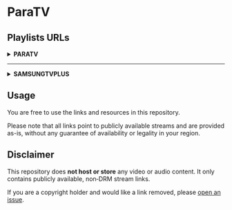 # ParaTV

## Playlists URLs

<details>
<summary><strong>PARATV</strong></summary>

<details>
<summary><strong>Main</strong></summary>

| File                                      | Short URL                                 |
| :-----------------------------------------| :-----------------------------------------|
| [paratv.m3u](https://github.com/paradise-91/paratv/blob/main/playlists/paratv/main/paratv.m3u) | [https://paratv.duckdns.org/paratv](https://paratv.duckdns.org/paratv) |
| [paratv_chno_off.m3u](https://github.com/paradise-91/paratv/blob/main/playlists/paratv/main/filter/chno_off.m3u) | [https://paratv.duckdns.org/paratv0](https://paratv.duckdns.org/paratv0) |
| [paratv_id_off.m3u](https://github.com/paradise-91/paratv/blob/main/playlists/paratv/main/filter/id_off.m3u) | [https://paratv.duckdns.org/paratv1](https://paratv.duckdns.org/paratv1) |
| [paratv_group_off.m3u](https://github.com/paradise-91/paratv/blob/main/playlists/paratv/main/filter/group_off.m3u) | [https://paratv.duckdns.org/paratv2](https://paratv.duckdns.org/paratv2) |
| [paratv_raw.m3u](https://github.com/paradise-91/paratv/blob/main/playlists/paratv/main/filter/raw.m3u) | [https://paratv.duckdns.org/paratv3](https://paratv.duckdns.org/paratv3) |
| [paratv_group_only.m3u](https://github.com/paradise-91/paratv/blob/main/playlists/paratv/main/filter/group_only.m3u) | [https://paratv.duckdns.org/paratv4](https://paratv.duckdns.org/paratv4) |
| [paratv_logo_off.m3u](https://github.com/paradise-91/paratv/blob/main/playlists/paratv/main/filter/logo_off.m3u) | [https://paratv.duckdns.org/paratv5](https://paratv.duckdns.org/paratv5) |

| Highest resolution ONLY                   |                                           |
| :-----------------------------------------| :-----------------------------------------|
| <strong>File</strong>                     | <strong>Short URL</strong>                |
| [paratv-highest.m3u](https://github.com/paradise-91/paratv/blob/main/playlists/paratv/main/paratv-highest.m3u) | [https://paratv.duckdns.org/paratv?res=highest](https://paratv.duckdns.org/paratv?res=highest) |
| [paratv_chno_off-highest.m3u](https://github.com/paradise-91/paratv/blob/main/playlists/paratv/main/filter/chno_off-highest.m3u) | [https://paratv.duckdns.org/paratv0?res=highest](https://paratv.duckdns.org/paratv0?res=highest) |
| [paratv_id_off-highest.m3u](https://github.com/paradise-91/paratv/blob/main/playlists/paratv/main/filter/id_off-highest.m3u) | [https://paratv.duckdns.org/paratv1?res=highest](https://paratv.duckdns.org/paratv1?res=highest) |
| [paratv_group_off-highest.m3u](https://github.com/paradise-91/paratv/blob/main/playlists/paratv/main/filter/group_off-highest.m3u) | [https://paratv.duckdns.org/paratv2?res=highest](https://paratv.duckdns.org/paratv2?res=highest) |
| [paratv_raw-highest.m3u](https://github.com/paradise-91/paratv/blob/main/playlists/paratv/main/filter/raw-highest.m3u) | [https://paratv.duckdns.org/paratv3?res=highest](https://paratv.duckdns.org/paratv3?res=highest) |
| [paratv_group_only-highest.m3u](https://github.com/paradise-91/paratv/blob/main/playlists/paratv/main/filter/group_only-highest.m3u) | [https://paratv.duckdns.org/paratv4?res=highest](https://paratv.duckdns.org/paratv4?res=highest) |
| [paratv_logo_off-highest.m3u](https://github.com/paradise-91/paratv/blob/main/playlists/paratv/main/filter/logo_off-highest.m3u) | [https://paratv.duckdns.org/paratv5?res=highest](https://paratv.duckdns.org/paratv5?res=highest) |

</details>

<details>
<summary><strong>Group</strong></summary>

<details>
<summary>france</summary>

| File                                      | Short URL                                 |
| :-----------------------------------------| :-----------------------------------------|
| [france.m3u](https://github.com/paradise-91/paratv/blob/main/playlists/paratv/group/france/france.m3u) | [https://paratv.duckdns.org/fr](https://paratv.duckdns.org/fr) |
| [france_chno_off.m3u](https://github.com/paradise-91/paratv/blob/main/playlists/paratv/group/france/filter/chno_off.m3u) | [https://paratv.duckdns.org/fr0](https://paratv.duckdns.org/fr0) |
| [france_id_off.m3u](https://github.com/paradise-91/paratv/blob/main/playlists/paratv/group/france/filter/id_off.m3u) | [https://paratv.duckdns.org/fr1](https://paratv.duckdns.org/fr1) |
| [france_group_off.m3u](https://github.com/paradise-91/paratv/blob/main/playlists/paratv/group/france/filter/group_off.m3u) | [https://paratv.duckdns.org/fr2](https://paratv.duckdns.org/fr2) |
| [france_raw.m3u](https://github.com/paradise-91/paratv/blob/main/playlists/paratv/group/france/filter/raw.m3u) | [https://paratv.duckdns.org/fr3](https://paratv.duckdns.org/fr3) |
| [france_group_only.m3u](https://github.com/paradise-91/paratv/blob/main/playlists/paratv/group/france/filter/group_only.m3u) | [https://paratv.duckdns.org/fr4](https://paratv.duckdns.org/fr4) |
| [france_logo_off.m3u](https://github.com/paradise-91/paratv/blob/main/playlists/paratv/group/france/filter/logo_off.m3u) | [https://paratv.duckdns.org/fr5](https://paratv.duckdns.org/fr5) |

</details>

<details>
<summary>tf1plus</summary>

| File                                      | Short URL                                 |
| :-----------------------------------------| :-----------------------------------------|
| [tf1plus.m3u](https://github.com/paradise-91/paratv/blob/main/playlists/paratv/group/tf1plus/tf1plus.m3u) | [https://paratv.duckdns.org/tf1](https://paratv.duckdns.org/tf1) |
| [tf1plus_chno_off.m3u](https://github.com/paradise-91/paratv/blob/main/playlists/paratv/group/tf1plus/filter/chno_off.m3u) | [https://paratv.duckdns.org/tf10](https://paratv.duckdns.org/tf10) |
| [tf1plus_id_off.m3u](https://github.com/paradise-91/paratv/blob/main/playlists/paratv/group/tf1plus/filter/id_off.m3u) | [https://paratv.duckdns.org/tf11](https://paratv.duckdns.org/tf11) |
| [tf1plus_group_off.m3u](https://github.com/paradise-91/paratv/blob/main/playlists/paratv/group/tf1plus/filter/group_off.m3u) | [https://paratv.duckdns.org/tf12](https://paratv.duckdns.org/tf12) |
| [tf1plus_raw.m3u](https://github.com/paradise-91/paratv/blob/main/playlists/paratv/group/tf1plus/filter/raw.m3u) | [https://paratv.duckdns.org/tf13](https://paratv.duckdns.org/tf13) |
| [tf1plus_group_only.m3u](https://github.com/paradise-91/paratv/blob/main/playlists/paratv/group/tf1plus/filter/group_only.m3u) | [https://paratv.duckdns.org/tf14](https://paratv.duckdns.org/tf14) |
| [tf1plus_logo_off.m3u](https://github.com/paradise-91/paratv/blob/main/playlists/paratv/group/tf1plus/filter/logo_off.m3u) | [https://paratv.duckdns.org/tf15](https://paratv.duckdns.org/tf15) |

</details>

<details>
<summary>canalplus</summary>

| File                                      | Short URL                                 |
| :-----------------------------------------| :-----------------------------------------|
| [canalplus.m3u](https://github.com/paradise-91/paratv/blob/main/playlists/paratv/group/canalplus/canalplus.m3u) | [https://paratv.duckdns.org/cplus](https://paratv.duckdns.org/cplus) |
| [canalplus_chno_off.m3u](https://github.com/paradise-91/paratv/blob/main/playlists/paratv/group/canalplus/filter/chno_off.m3u) | [https://paratv.duckdns.org/cplus0](https://paratv.duckdns.org/cplus0) |
| [canalplus_id_off.m3u](https://github.com/paradise-91/paratv/blob/main/playlists/paratv/group/canalplus/filter/id_off.m3u) | [https://paratv.duckdns.org/cplus1](https://paratv.duckdns.org/cplus1) |
| [canalplus_group_off.m3u](https://github.com/paradise-91/paratv/blob/main/playlists/paratv/group/canalplus/filter/group_off.m3u) | [https://paratv.duckdns.org/cplus2](https://paratv.duckdns.org/cplus2) |
| [canalplus_raw.m3u](https://github.com/paradise-91/paratv/blob/main/playlists/paratv/group/canalplus/filter/raw.m3u) | [https://paratv.duckdns.org/cplus3](https://paratv.duckdns.org/cplus3) |
| [canalplus_group_only.m3u](https://github.com/paradise-91/paratv/blob/main/playlists/paratv/group/canalplus/filter/group_only.m3u) | [https://paratv.duckdns.org/cplus4](https://paratv.duckdns.org/cplus4) |
| [canalplus_logo_off.m3u](https://github.com/paradise-91/paratv/blob/main/playlists/paratv/group/canalplus/filter/logo_off.m3u) | [https://paratv.duckdns.org/cplus5](https://paratv.duckdns.org/cplus5) |

</details>

<details>
<summary>france.tv</summary>

| File                                      | Short URL                                 |
| :-----------------------------------------| :-----------------------------------------|
| [france.tv.m3u](https://github.com/paradise-91/paratv/blob/main/playlists/paratv/group/france.tv/france.tv.m3u) | [https://paratv.duckdns.org/frtv](https://paratv.duckdns.org/frtv) |
| [france.tv_chno_off.m3u](https://github.com/paradise-91/paratv/blob/main/playlists/paratv/group/france.tv/filter/chno_off.m3u) | [https://paratv.duckdns.org/frtv0](https://paratv.duckdns.org/frtv0) |
| [france.tv_id_off.m3u](https://github.com/paradise-91/paratv/blob/main/playlists/paratv/group/france.tv/filter/id_off.m3u) | [https://paratv.duckdns.org/frtv1](https://paratv.duckdns.org/frtv1) |
| [france.tv_group_off.m3u](https://github.com/paradise-91/paratv/blob/main/playlists/paratv/group/france.tv/filter/group_off.m3u) | [https://paratv.duckdns.org/frtv2](https://paratv.duckdns.org/frtv2) |
| [france.tv_raw.m3u](https://github.com/paradise-91/paratv/blob/main/playlists/paratv/group/france.tv/filter/raw.m3u) | [https://paratv.duckdns.org/frtv3](https://paratv.duckdns.org/frtv3) |
| [france.tv_group_only.m3u](https://github.com/paradise-91/paratv/blob/main/playlists/paratv/group/france.tv/filter/group_only.m3u) | [https://paratv.duckdns.org/frtv4](https://paratv.duckdns.org/frtv4) |
| [france.tv_logo_off.m3u](https://github.com/paradise-91/paratv/blob/main/playlists/paratv/group/france.tv/filter/logo_off.m3u) | [https://paratv.duckdns.org/frtv5](https://paratv.duckdns.org/frtv5) |

</details>

<details>
<summary>lequipe.fr</summary>

| File                                      | Short URL                                 |
| :-----------------------------------------| :-----------------------------------------|
| [lequipe.fr.m3u](https://github.com/paradise-91/paratv/blob/main/playlists/paratv/group/lequipe.fr/lequipe.fr.m3u) | [https://paratv.duckdns.org/lequipe](https://paratv.duckdns.org/lequipe) |
| [lequipe.fr_chno_off.m3u](https://github.com/paradise-91/paratv/blob/main/playlists/paratv/group/lequipe.fr/filter/chno_off.m3u) | [https://paratv.duckdns.org/lequipe0](https://paratv.duckdns.org/lequipe0) |
| [lequipe.fr_id_off.m3u](https://github.com/paradise-91/paratv/blob/main/playlists/paratv/group/lequipe.fr/filter/id_off.m3u) | [https://paratv.duckdns.org/lequipe1](https://paratv.duckdns.org/lequipe1) |
| [lequipe.fr_group_off.m3u](https://github.com/paradise-91/paratv/blob/main/playlists/paratv/group/lequipe.fr/filter/group_off.m3u) | [https://paratv.duckdns.org/lequipe2](https://paratv.duckdns.org/lequipe2) |
| [lequipe.fr_raw.m3u](https://github.com/paradise-91/paratv/blob/main/playlists/paratv/group/lequipe.fr/filter/raw.m3u) | [https://paratv.duckdns.org/lequipe3](https://paratv.duckdns.org/lequipe3) |
| [lequipe.fr_group_only.m3u](https://github.com/paradise-91/paratv/blob/main/playlists/paratv/group/lequipe.fr/filter/group_only.m3u) | [https://paratv.duckdns.org/lequipe4](https://paratv.duckdns.org/lequipe4) |
| [lequipe.fr_logo_off.m3u](https://github.com/paradise-91/paratv/blob/main/playlists/paratv/group/lequipe.fr/filter/logo_off.m3u) | [https://paratv.duckdns.org/lequipe5](https://paratv.duckdns.org/lequipe5) |

</details>

<details>
<summary>equidia</summary>

| File                                      | Short URL                                 |
| :-----------------------------------------| :-----------------------------------------|
| [equidia.m3u](https://github.com/paradise-91/paratv/blob/main/playlists/paratv/group/equidia/equidia.m3u) | [https://paratv.duckdns.org/equidia](https://paratv.duckdns.org/equidia) |
| [equidia_chno_off.m3u](https://github.com/paradise-91/paratv/blob/main/playlists/paratv/group/equidia/filter/chno_off.m3u) | [https://paratv.duckdns.org/equidia0](https://paratv.duckdns.org/equidia0) |
| [equidia_id_off.m3u](https://github.com/paradise-91/paratv/blob/main/playlists/paratv/group/equidia/filter/id_off.m3u) | [https://paratv.duckdns.org/equidia1](https://paratv.duckdns.org/equidia1) |
| [equidia_group_off.m3u](https://github.com/paradise-91/paratv/blob/main/playlists/paratv/group/equidia/filter/group_off.m3u) | [https://paratv.duckdns.org/equidia2](https://paratv.duckdns.org/equidia2) |
| [equidia_raw.m3u](https://github.com/paradise-91/paratv/blob/main/playlists/paratv/group/equidia/filter/raw.m3u) | [https://paratv.duckdns.org/equidia3](https://paratv.duckdns.org/equidia3) |
| [equidia_group_only.m3u](https://github.com/paradise-91/paratv/blob/main/playlists/paratv/group/equidia/filter/group_only.m3u) | [https://paratv.duckdns.org/equidia4](https://paratv.duckdns.org/equidia4) |
| [equidia_logo_off.m3u](https://github.com/paradise-91/paratv/blob/main/playlists/paratv/group/equidia/filter/logo_off.m3u) | [https://paratv.duckdns.org/equidia5](https://paratv.duckdns.org/equidia5) |

</details>

<details>
<summary>nrj</summary>

| File                                      | Short URL                                 |
| :-----------------------------------------| :-----------------------------------------|
| [nrj.m3u](https://github.com/paradise-91/paratv/blob/main/playlists/paratv/group/nrj/nrj.m3u) | [https://paratv.duckdns.org/nrj](https://paratv.duckdns.org/nrj) |
| [nrj_chno_off.m3u](https://github.com/paradise-91/paratv/blob/main/playlists/paratv/group/nrj/filter/chno_off.m3u) | [https://paratv.duckdns.org/nrj0](https://paratv.duckdns.org/nrj0) |
| [nrj_id_off.m3u](https://github.com/paradise-91/paratv/blob/main/playlists/paratv/group/nrj/filter/id_off.m3u) | [https://paratv.duckdns.org/nrj1](https://paratv.duckdns.org/nrj1) |
| [nrj_group_off.m3u](https://github.com/paradise-91/paratv/blob/main/playlists/paratv/group/nrj/filter/group_off.m3u) | [https://paratv.duckdns.org/nrj2](https://paratv.duckdns.org/nrj2) |
| [nrj_raw.m3u](https://github.com/paradise-91/paratv/blob/main/playlists/paratv/group/nrj/filter/raw.m3u) | [https://paratv.duckdns.org/nrj3](https://paratv.duckdns.org/nrj3) |
| [nrj_group_only.m3u](https://github.com/paradise-91/paratv/blob/main/playlists/paratv/group/nrj/filter/group_only.m3u) | [https://paratv.duckdns.org/nrj4](https://paratv.duckdns.org/nrj4) |
| [nrj_logo_off.m3u](https://github.com/paradise-91/paratv/blob/main/playlists/paratv/group/nrj/filter/logo_off.m3u) | [https://paratv.duckdns.org/nrj5](https://paratv.duckdns.org/nrj5) |

</details>

<details>
<summary>rmc-bfm</summary>

| File                                      | Short URL                                 |
| :-----------------------------------------| :-----------------------------------------|
| [rmc-bfm.m3u](https://github.com/paradise-91/paratv/blob/main/playlists/paratv/group/rmc-bfm/rmc-bfm.m3u) | [https://paratv.duckdns.org/rmcbfm](https://paratv.duckdns.org/rmcbfm) |
| [rmc-bfm_chno_off.m3u](https://github.com/paradise-91/paratv/blob/main/playlists/paratv/group/rmc-bfm/filter/chno_off.m3u) | [https://paratv.duckdns.org/rmcbfm0](https://paratv.duckdns.org/rmcbfm0) |
| [rmc-bfm_id_off.m3u](https://github.com/paradise-91/paratv/blob/main/playlists/paratv/group/rmc-bfm/filter/id_off.m3u) | [https://paratv.duckdns.org/rmcbfm1](https://paratv.duckdns.org/rmcbfm1) |
| [rmc-bfm_group_off.m3u](https://github.com/paradise-91/paratv/blob/main/playlists/paratv/group/rmc-bfm/filter/group_off.m3u) | [https://paratv.duckdns.org/rmcbfm2](https://paratv.duckdns.org/rmcbfm2) |
| [rmc-bfm_raw.m3u](https://github.com/paradise-91/paratv/blob/main/playlists/paratv/group/rmc-bfm/filter/raw.m3u) | [https://paratv.duckdns.org/rmcbfm3](https://paratv.duckdns.org/rmcbfm3) |
| [rmc-bfm_group_only.m3u](https://github.com/paradise-91/paratv/blob/main/playlists/paratv/group/rmc-bfm/filter/group_only.m3u) | [https://paratv.duckdns.org/rmcbfm4](https://paratv.duckdns.org/rmcbfm4) |
| [rmc-bfm_logo_off.m3u](https://github.com/paradise-91/paratv/blob/main/playlists/paratv/group/rmc-bfm/filter/logo_off.m3u) | [https://paratv.duckdns.org/rmcbfm5](https://paratv.duckdns.org/rmcbfm5) |

</details>

<details>
<summary>samsungtvplusfr</summary>

| File                                      | Short URL                                 |
| :-----------------------------------------| :-----------------------------------------|
| [samsungtvplusfr.m3u](https://raw.githubusercontent.com/Paradise-91/ParaTV/refs/heads/main/playlists/paratv/group/samsungtvplusfr/samsungtvplusfr.m3u) | [https://paratv.duckdns.org/samfr](https://paratv.duckdns.org/samfr) |
| [samsungtvplusfr_chno_off.m3u](https://raw.githubusercontent.com/Paradise-91/ParaTV/refs/heads/main/playlists/paratv/group/samsungtvplusfr/filter/chno_off.m3u) | [https://paratv.duckdns.org/samfr0](https://paratv.duckdns.org/samfr0) |
| [samsungtvplusfr_id_off.m3u](https://raw.githubusercontent.com/Paradise-91/ParaTV/refs/heads/main/playlists/paratv/group/samsungtvplusfr/filter/id_off.m3u) | [https://paratv.duckdns.org/samfr1](https://paratv.duckdns.org/samfr1) |
| [samsungtvplusfr_group_off.m3u](https://raw.githubusercontent.com/Paradise-91/ParaTV/refs/heads/main/playlists/paratv/group/samsungtvplusfr/filter/group_off.m3u) | [https://paratv.duckdns.org/samfr2](https://paratv.duckdns.org/samfr2) |
| [samsungtvplusfr_raw.m3u](https://raw.githubusercontent.com/Paradise-91/ParaTV/refs/heads/main/playlists/paratv/group/samsungtvplusfr/filter/raw.m3u) | [https://paratv.duckdns.org/samfr3](https://paratv.duckdns.org/samfr3) |
| [samsungtvplusfr_group_only.m3u](https://raw.githubusercontent.com/Paradise-91/ParaTV/refs/heads/main/playlists/paratv/group/samsungtvplusfr/filter/group_only.m3u) | [https://paratv.duckdns.org/samfr4](https://paratv.duckdns.org/samfr4) |
| [samsungtvplusfr_logo_off.m3u](https://raw.githubusercontent.com/Paradise-91/ParaTV/refs/heads/main/playlists/paratv/group/samsungtvplusfr/filter/logo_off.m3u) | [https://paratv.duckdns.org/samfr5](https://paratv.duckdns.org/samfr5) |

</details>

<details>
<summary>belgique</summary>

| File                                      | Short URL                                 |
| :-----------------------------------------| :-----------------------------------------|
| [belgique.m3u](https://github.com/paradise-91/paratv/blob/main/playlists/paratv/group/belgique/belgique.m3u) | [https://paratv.duckdns.org/be](https://paratv.duckdns.org/be) |
| [belgique_chno_off.m3u](https://github.com/paradise-91/paratv/blob/main/playlists/paratv/group/belgique/filter/chno_off.m3u) | [https://paratv.duckdns.org/be0](https://paratv.duckdns.org/be0) |
| [belgique_id_off.m3u](https://github.com/paradise-91/paratv/blob/main/playlists/paratv/group/belgique/filter/id_off.m3u) | [https://paratv.duckdns.org/be1](https://paratv.duckdns.org/be1) |
| [belgique_group_off.m3u](https://github.com/paradise-91/paratv/blob/main/playlists/paratv/group/belgique/filter/group_off.m3u) | [https://paratv.duckdns.org/be2](https://paratv.duckdns.org/be2) |
| [belgique_raw.m3u](https://github.com/paradise-91/paratv/blob/main/playlists/paratv/group/belgique/filter/raw.m3u) | [https://paratv.duckdns.org/be3](https://paratv.duckdns.org/be3) |
| [belgique_group_only.m3u](https://github.com/paradise-91/paratv/blob/main/playlists/paratv/group/belgique/filter/group_only.m3u) | [https://paratv.duckdns.org/be4](https://paratv.duckdns.org/be4) |
| [belgique_logo_off.m3u](https://github.com/paradise-91/paratv/blob/main/playlists/paratv/group/belgique/filter/logo_off.m3u) | [https://paratv.duckdns.org/be5](https://paratv.duckdns.org/be5) |

</details>

</details>

</details>

---

<details>
<summary><strong>SAMSUNGTVPLUS</strong></summary>

<details>
<summary><strong>Main</strong></summary>

| File                                      | Short URL                                 |
| :-----------------------------------------| :-----------------------------------------|
| [samsungtvplus.m3u](https://raw.githubusercontent.com/Paradise-91/ParaTV/refs/heads/main/playlists/samsungtvplus/main/samsungtvplus.m3u) | [https://paratv.duckdns.org/samtv](https://paratv.duckdns.org/samtv) |
| [samsungtvplus_chno_off.m3u](https://raw.githubusercontent.com/Paradise-91/ParaTV/refs/heads/main/playlists/samsungtvplus/main/filter/chno_off.m3u) | [https://paratv.duckdns.org/samtv0](https://paratv.duckdns.org/samtv0) |
| [samsungtvplus_id_off.m3u](https://raw.githubusercontent.com/Paradise-91/ParaTV/refs/heads/main/playlists/samsungtvplus/main/filter/id_off.m3u) | [https://paratv.duckdns.org/samtv1](https://paratv.duckdns.org/samtv1) |
| [samsungtvplus_group_off.m3u](https://raw.githubusercontent.com/Paradise-91/ParaTV/refs/heads/main/playlists/samsungtvplus/main/filter/group_off.m3u) | [https://paratv.duckdns.org/samtv2](https://paratv.duckdns.org/samtv2) |
| [samsungtvplus_raw.m3u](https://raw.githubusercontent.com/Paradise-91/ParaTV/refs/heads/main/playlists/samsungtvplus/main/filter/raw.m3u) | [https://paratv.duckdns.org/samtv3](https://paratv.duckdns.org/samtv3) |
| [samsungtvplus_group_only.m3u](https://raw.githubusercontent.com/Paradise-91/ParaTV/refs/heads/main/playlists/samsungtvplus/main/filter/group_only.m3u) | [https://paratv.duckdns.org/samtv4](https://paratv.duckdns.org/samtv4) |
| [samsungtvplus_logo_off.m3u](https://raw.githubusercontent.com/Paradise-91/ParaTV/refs/heads/main/playlists/samsungtvplus/main/filter/logo_off.m3u) | [https://paratv.duckdns.org/samtv5](https://paratv.duckdns.org/samtv5) |

</details>

<details>
<summary><strong>Group</strong></summary>

<details>
<summary>at</summary>

| File                                      | Short URL                                 |
| :-----------------------------------------| :-----------------------------------------|
| [at.m3u](https://raw.githubusercontent.com/Paradise-91/ParaTV/refs/heads/main/playlists/samsungtvplus/group/at/at.m3u) | [https://paratv.duckdns.org/samtvat](https://paratv.duckdns.org/samtvat) |
| [at_chno_off.m3u](https://raw.githubusercontent.com/Paradise-91/ParaTV/refs/heads/main/playlists/samsungtvplus/group/at/filter/chno_off.m3u) | [https://paratv.duckdns.org/samtvat0](https://paratv.duckdns.org/samtvat0) |
| [at_id_off.m3u](https://raw.githubusercontent.com/Paradise-91/ParaTV/refs/heads/main/playlists/samsungtvplus/group/at/filter/id_off.m3u) | [https://paratv.duckdns.org/samtvat1](https://paratv.duckdns.org/samtvat1) |
| [at_group_off.m3u](https://raw.githubusercontent.com/Paradise-91/ParaTV/refs/heads/main/playlists/samsungtvplus/group/at/filter/group_off.m3u) | [https://paratv.duckdns.org/samtvat2](https://paratv.duckdns.org/samtvat2) |
| [at_raw.m3u](https://raw.githubusercontent.com/Paradise-91/ParaTV/refs/heads/main/playlists/samsungtvplus/group/at/filter/raw.m3u) | [https://paratv.duckdns.org/samtvat3](https://paratv.duckdns.org/samtvat3) |
| [at_group_only.m3u](https://raw.githubusercontent.com/Paradise-91/ParaTV/refs/heads/main/playlists/samsungtvplus/group/at/filter/group_only.m3u) | [https://paratv.duckdns.org/samtvat4](https://paratv.duckdns.org/samtvat4) |
| [at_logo_off.m3u](https://raw.githubusercontent.com/Paradise-91/ParaTV/refs/heads/main/playlists/samsungtvplus/group/at/filter/logo_off.m3u) | [https://paratv.duckdns.org/samtvat5](https://paratv.duckdns.org/samtvat5) |

</details>

<details>
<summary>ca</summary>

| File                                      | Short URL                                 |
| :-----------------------------------------| :-----------------------------------------|
| [ca.m3u](https://raw.githubusercontent.com/Paradise-91/ParaTV/refs/heads/main/playlists/samsungtvplus/group/ca/ca.m3u) | [https://paratv.duckdns.org/samtvca](https://paratv.duckdns.org/samtvca) |
| [ca_chno_off.m3u](https://raw.githubusercontent.com/Paradise-91/ParaTV/refs/heads/main/playlists/samsungtvplus/group/ca/filter/chno_off.m3u) | [https://paratv.duckdns.org/samtvca0](https://paratv.duckdns.org/samtvca0) |
| [ca_id_off.m3u](https://raw.githubusercontent.com/Paradise-91/ParaTV/refs/heads/main/playlists/samsungtvplus/group/ca/filter/id_off.m3u) | [https://paratv.duckdns.org/samtvca1](https://paratv.duckdns.org/samtvca1) |
| [ca_group_off.m3u](https://raw.githubusercontent.com/Paradise-91/ParaTV/refs/heads/main/playlists/samsungtvplus/group/ca/filter/group_off.m3u) | [https://paratv.duckdns.org/samtvca2](https://paratv.duckdns.org/samtvca2) |
| [ca_raw.m3u](https://raw.githubusercontent.com/Paradise-91/ParaTV/refs/heads/main/playlists/samsungtvplus/group/ca/filter/raw.m3u) | [https://paratv.duckdns.org/samtvca3](https://paratv.duckdns.org/samtvca3) |
| [ca_group_only.m3u](https://raw.githubusercontent.com/Paradise-91/ParaTV/refs/heads/main/playlists/samsungtvplus/group/ca/filter/group_only.m3u) | [https://paratv.duckdns.org/samtvca4](https://paratv.duckdns.org/samtvca4) |
| [ca_logo_off.m3u](https://raw.githubusercontent.com/Paradise-91/ParaTV/refs/heads/main/playlists/samsungtvplus/group/ca/filter/logo_off.m3u) | [https://paratv.duckdns.org/samtvca5](https://paratv.duckdns.org/samtvca5) |

</details>

<details>
<summary>ch</summary>

| File                                      | Short URL                                 |
| :-----------------------------------------| :-----------------------------------------|
| [ch.m3u](https://raw.githubusercontent.com/Paradise-91/ParaTV/refs/heads/main/playlists/samsungtvplus/group/ch/ch.m3u) | [https://paratv.duckdns.org/samtvch](https://paratv.duckdns.org/samtvch) |
| [ch_chno_off.m3u](https://raw.githubusercontent.com/Paradise-91/ParaTV/refs/heads/main/playlists/samsungtvplus/group/ch/filter/chno_off.m3u) | [https://paratv.duckdns.org/samtvch0](https://paratv.duckdns.org/samtvch0) |
| [ch_id_off.m3u](https://raw.githubusercontent.com/Paradise-91/ParaTV/refs/heads/main/playlists/samsungtvplus/group/ch/filter/id_off.m3u) | [https://paratv.duckdns.org/samtvch1](https://paratv.duckdns.org/samtvch1) |
| [ch_group_off.m3u](https://raw.githubusercontent.com/Paradise-91/ParaTV/refs/heads/main/playlists/samsungtvplus/group/ch/filter/group_off.m3u) | [https://paratv.duckdns.org/samtvch2](https://paratv.duckdns.org/samtvch2) |
| [ch_raw.m3u](https://raw.githubusercontent.com/Paradise-91/ParaTV/refs/heads/main/playlists/samsungtvplus/group/ch/filter/raw.m3u) | [https://paratv.duckdns.org/samtvch3](https://paratv.duckdns.org/samtvch3) |
| [ch_group_only.m3u](https://raw.githubusercontent.com/Paradise-91/ParaTV/refs/heads/main/playlists/samsungtvplus/group/ch/filter/group_only.m3u) | [https://paratv.duckdns.org/samtvch4](https://paratv.duckdns.org/samtvch4) |
| [ch_logo_off.m3u](https://raw.githubusercontent.com/Paradise-91/ParaTV/refs/heads/main/playlists/samsungtvplus/group/ch/filter/logo_off.m3u) | [https://paratv.duckdns.org/samtvch5](https://paratv.duckdns.org/samtvch5) |

</details>

<details>
<summary>de</summary>

| File                                      | Short URL                                 |
| :-----------------------------------------| :-----------------------------------------|
| [de.m3u](https://raw.githubusercontent.com/Paradise-91/ParaTV/refs/heads/main/playlists/samsungtvplus/group/de/de.m3u) | [https://paratv.duckdns.org/samtvde](https://paratv.duckdns.org/samtvde) |
| [de_chno_off.m3u](https://raw.githubusercontent.com/Paradise-91/ParaTV/refs/heads/main/playlists/samsungtvplus/group/de/filter/chno_off.m3u) | [https://paratv.duckdns.org/samtvde0](https://paratv.duckdns.org/samtvde0) |
| [de_id_off.m3u](https://raw.githubusercontent.com/Paradise-91/ParaTV/refs/heads/main/playlists/samsungtvplus/group/de/filter/id_off.m3u) | [https://paratv.duckdns.org/samtvde1](https://paratv.duckdns.org/samtvde1) |
| [de_group_off.m3u](https://raw.githubusercontent.com/Paradise-91/ParaTV/refs/heads/main/playlists/samsungtvplus/group/de/filter/group_off.m3u) | [https://paratv.duckdns.org/samtvde2](https://paratv.duckdns.org/samtvde2) |
| [de_raw.m3u](https://raw.githubusercontent.com/Paradise-91/ParaTV/refs/heads/main/playlists/samsungtvplus/group/de/filter/raw.m3u) | [https://paratv.duckdns.org/samtvde3](https://paratv.duckdns.org/samtvde3) |
| [de_group_only.m3u](https://raw.githubusercontent.com/Paradise-91/ParaTV/refs/heads/main/playlists/samsungtvplus/group/de/filter/group_only.m3u) | [https://paratv.duckdns.org/samtvde4](https://paratv.duckdns.org/samtvde4) |
| [de_logo_off.m3u](https://raw.githubusercontent.com/Paradise-91/ParaTV/refs/heads/main/playlists/samsungtvplus/group/de/filter/logo_off.m3u) | [https://paratv.duckdns.org/samtvde5](https://paratv.duckdns.org/samtvde5) |

</details>

<details>
<summary>es</summary>

| File                                      | Short URL                                 |
| :-----------------------------------------| :-----------------------------------------|
| [es.m3u](https://raw.githubusercontent.com/Paradise-91/ParaTV/refs/heads/main/playlists/samsungtvplus/group/es/es.m3u) | [https://paratv.duckdns.org/samtves](https://paratv.duckdns.org/samtves) |
| [es_chno_off.m3u](https://raw.githubusercontent.com/Paradise-91/ParaTV/refs/heads/main/playlists/samsungtvplus/group/es/filter/chno_off.m3u) | [https://paratv.duckdns.org/samtves0](https://paratv.duckdns.org/samtves0) |
| [es_id_off.m3u](https://raw.githubusercontent.com/Paradise-91/ParaTV/refs/heads/main/playlists/samsungtvplus/group/es/filter/id_off.m3u) | [https://paratv.duckdns.org/samtves1](https://paratv.duckdns.org/samtves1) |
| [es_group_off.m3u](https://raw.githubusercontent.com/Paradise-91/ParaTV/refs/heads/main/playlists/samsungtvplus/group/es/filter/group_off.m3u) | [https://paratv.duckdns.org/samtves2](https://paratv.duckdns.org/samtves2) |
| [es_raw.m3u](https://raw.githubusercontent.com/Paradise-91/ParaTV/refs/heads/main/playlists/samsungtvplus/group/es/filter/raw.m3u) | [https://paratv.duckdns.org/samtves3](https://paratv.duckdns.org/samtves3) |
| [es_group_only.m3u](https://raw.githubusercontent.com/Paradise-91/ParaTV/refs/heads/main/playlists/samsungtvplus/group/es/filter/group_only.m3u) | [https://paratv.duckdns.org/samtves4](https://paratv.duckdns.org/samtves4) |
| [es_logo_off.m3u](https://raw.githubusercontent.com/Paradise-91/ParaTV/refs/heads/main/playlists/samsungtvplus/group/es/filter/logo_off.m3u) | [https://paratv.duckdns.org/samtves5](https://paratv.duckdns.org/samtves5) |

</details>

<details>
<summary>fr</summary>

| File                                      | Short URL                                 |
| :-----------------------------------------| :-----------------------------------------|
| [fr.m3u](https://raw.githubusercontent.com/Paradise-91/ParaTV/refs/heads/main/playlists/samsungtvplus/group/fr/fr.m3u) | [https://paratv.duckdns.org/samtvfr](https://paratv.duckdns.org/samtvfr) |
| [fr_chno_off.m3u](https://raw.githubusercontent.com/Paradise-91/ParaTV/refs/heads/main/playlists/samsungtvplus/group/fr/filter/chno_off.m3u) | [https://paratv.duckdns.org/samtvfr0](https://paratv.duckdns.org/samtvfr0) |
| [fr_id_off.m3u](https://raw.githubusercontent.com/Paradise-91/ParaTV/refs/heads/main/playlists/samsungtvplus/group/fr/filter/id_off.m3u) | [https://paratv.duckdns.org/samtvfr1](https://paratv.duckdns.org/samtvfr1) |
| [fr_group_off.m3u](https://raw.githubusercontent.com/Paradise-91/ParaTV/refs/heads/main/playlists/samsungtvplus/group/fr/filter/group_off.m3u) | [https://paratv.duckdns.org/samtvfr2](https://paratv.duckdns.org/samtvfr2) |
| [fr_raw.m3u](https://raw.githubusercontent.com/Paradise-91/ParaTV/refs/heads/main/playlists/samsungtvplus/group/fr/filter/raw.m3u) | [https://paratv.duckdns.org/samtvfr3](https://paratv.duckdns.org/samtvfr3) |
| [fr_group_only.m3u](https://raw.githubusercontent.com/Paradise-91/ParaTV/refs/heads/main/playlists/samsungtvplus/group/fr/filter/group_only.m3u) | [https://paratv.duckdns.org/samtvfr4](https://paratv.duckdns.org/samtvfr4) |
| [fr_logo_off.m3u](https://raw.githubusercontent.com/Paradise-91/ParaTV/refs/heads/main/playlists/samsungtvplus/group/fr/filter/logo_off.m3u) | [https://paratv.duckdns.org/samtvfr5](https://paratv.duckdns.org/samtvfr5) |

</details>

<details>
<summary>gb</summary>

| File                                      | Short URL                                 |
| :-----------------------------------------| :-----------------------------------------|
| [gb.m3u](https://raw.githubusercontent.com/Paradise-91/ParaTV/refs/heads/main/playlists/samsungtvplus/group/gb/gb.m3u) | [https://paratv.duckdns.org/samtvgb](https://paratv.duckdns.org/samtvgb) |
| [gb_chno_off.m3u](https://raw.githubusercontent.com/Paradise-91/ParaTV/refs/heads/main/playlists/samsungtvplus/group/gb/filter/chno_off.m3u) | [https://paratv.duckdns.org/samtvgb0](https://paratv.duckdns.org/samtvgb0) |
| [gb_id_off.m3u](https://raw.githubusercontent.com/Paradise-91/ParaTV/refs/heads/main/playlists/samsungtvplus/group/gb/filter/id_off.m3u) | [https://paratv.duckdns.org/samtvgb1](https://paratv.duckdns.org/samtvgb1) |
| [gb_group_off.m3u](https://raw.githubusercontent.com/Paradise-91/ParaTV/refs/heads/main/playlists/samsungtvplus/group/gb/filter/group_off.m3u) | [https://paratv.duckdns.org/samtvgb2](https://paratv.duckdns.org/samtvgb2) |
| [gb_raw.m3u](https://raw.githubusercontent.com/Paradise-91/ParaTV/refs/heads/main/playlists/samsungtvplus/group/gb/filter/raw.m3u) | [https://paratv.duckdns.org/samtvgb3](https://paratv.duckdns.org/samtvgb3) |
| [gb_group_only.m3u](https://raw.githubusercontent.com/Paradise-91/ParaTV/refs/heads/main/playlists/samsungtvplus/group/gb/filter/group_only.m3u) | [https://paratv.duckdns.org/samtvgb4](https://paratv.duckdns.org/samtvgb4) |
| [gb_logo_off.m3u](https://raw.githubusercontent.com/Paradise-91/ParaTV/refs/heads/main/playlists/samsungtvplus/group/gb/filter/logo_off.m3u) | [https://paratv.duckdns.org/samtvgb5](https://paratv.duckdns.org/samtvgb5) |

</details>

<details>
<summary>in</summary>

| File                                      | Short URL                                 |
| :-----------------------------------------| :-----------------------------------------|
| [in.m3u](https://raw.githubusercontent.com/Paradise-91/ParaTV/refs/heads/main/playlists/samsungtvplus/group/in/in.m3u) | [https://paratv.duckdns.org/samtvin](https://paratv.duckdns.org/samtvin) |
| [in_chno_off.m3u](https://raw.githubusercontent.com/Paradise-91/ParaTV/refs/heads/main/playlists/samsungtvplus/group/in/filter/chno_off.m3u) | [https://paratv.duckdns.org/samtvin0](https://paratv.duckdns.org/samtvin0) |
| [in_id_off.m3u](https://raw.githubusercontent.com/Paradise-91/ParaTV/refs/heads/main/playlists/samsungtvplus/group/in/filter/id_off.m3u) | [https://paratv.duckdns.org/samtvin1](https://paratv.duckdns.org/samtvin1) |
| [in_group_off.m3u](https://raw.githubusercontent.com/Paradise-91/ParaTV/refs/heads/main/playlists/samsungtvplus/group/in/filter/group_off.m3u) | [https://paratv.duckdns.org/samtvin2](https://paratv.duckdns.org/samtvin2) |
| [in_raw.m3u](https://raw.githubusercontent.com/Paradise-91/ParaTV/refs/heads/main/playlists/samsungtvplus/group/in/filter/raw.m3u) | [https://paratv.duckdns.org/samtvin3](https://paratv.duckdns.org/samtvin3) |
| [in_group_only.m3u](https://raw.githubusercontent.com/Paradise-91/ParaTV/refs/heads/main/playlists/samsungtvplus/group/in/filter/group_only.m3u) | [https://paratv.duckdns.org/samtvin4](https://paratv.duckdns.org/samtvin4) |
| [in_logo_off.m3u](https://raw.githubusercontent.com/Paradise-91/ParaTV/refs/heads/main/playlists/samsungtvplus/group/in/filter/logo_off.m3u) | [https://paratv.duckdns.org/samtvin5](https://paratv.duckdns.org/samtvin5) |

</details>

<details>
<summary>it</summary>

| File                                      | Short URL                                 |
| :-----------------------------------------| :-----------------------------------------|
| [it.m3u](https://raw.githubusercontent.com/Paradise-91/ParaTV/refs/heads/main/playlists/samsungtvplus/group/it/it.m3u) | [https://paratv.duckdns.org/samtvit](https://paratv.duckdns.org/samtvit) |
| [it_chno_off.m3u](https://raw.githubusercontent.com/Paradise-91/ParaTV/refs/heads/main/playlists/samsungtvplus/group/it/filter/chno_off.m3u) | [https://paratv.duckdns.org/samtvit0](https://paratv.duckdns.org/samtvit0) |
| [it_id_off.m3u](https://raw.githubusercontent.com/Paradise-91/ParaTV/refs/heads/main/playlists/samsungtvplus/group/it/filter/id_off.m3u) | [https://paratv.duckdns.org/samtvit1](https://paratv.duckdns.org/samtvit1) |
| [it_group_off.m3u](https://raw.githubusercontent.com/Paradise-91/ParaTV/refs/heads/main/playlists/samsungtvplus/group/it/filter/group_off.m3u) | [https://paratv.duckdns.org/samtvit2](https://paratv.duckdns.org/samtvit2) |
| [it_raw.m3u](https://raw.githubusercontent.com/Paradise-91/ParaTV/refs/heads/main/playlists/samsungtvplus/group/it/filter/raw.m3u) | [https://paratv.duckdns.org/samtvit3](https://paratv.duckdns.org/samtvit3) |
| [it_group_only.m3u](https://raw.githubusercontent.com/Paradise-91/ParaTV/refs/heads/main/playlists/samsungtvplus/group/it/filter/group_only.m3u) | [https://paratv.duckdns.org/samtvit4](https://paratv.duckdns.org/samtvit4) |
| [it_logo_off.m3u](https://raw.githubusercontent.com/Paradise-91/ParaTV/refs/heads/main/playlists/samsungtvplus/group/it/filter/logo_off.m3u) | [https://paratv.duckdns.org/samtvit5](https://paratv.duckdns.org/samtvit5) |

</details>

<details>
<summary>kr</summary>

| File                                      | Short URL                                 |
| :-----------------------------------------| :-----------------------------------------|
| [kr.m3u](https://raw.githubusercontent.com/Paradise-91/ParaTV/refs/heads/main/playlists/samsungtvplus/group/kr/kr.m3u) | [https://paratv.duckdns.org/samtvkr](https://paratv.duckdns.org/samtvkr) |
| [kr_chno_off.m3u](https://raw.githubusercontent.com/Paradise-91/ParaTV/refs/heads/main/playlists/samsungtvplus/group/kr/filter/chno_off.m3u) | [https://paratv.duckdns.org/samtvkr0](https://paratv.duckdns.org/samtvkr0) |
| [kr_id_off.m3u](https://raw.githubusercontent.com/Paradise-91/ParaTV/refs/heads/main/playlists/samsungtvplus/group/kr/filter/id_off.m3u) | [https://paratv.duckdns.org/samtvkr1](https://paratv.duckdns.org/samtvkr1) |
| [kr_group_off.m3u](https://raw.githubusercontent.com/Paradise-91/ParaTV/refs/heads/main/playlists/samsungtvplus/group/kr/filter/group_off.m3u) | [https://paratv.duckdns.org/samtvkr2](https://paratv.duckdns.org/samtvkr2) |
| [kr_raw.m3u](https://raw.githubusercontent.com/Paradise-91/ParaTV/refs/heads/main/playlists/samsungtvplus/group/kr/filter/raw.m3u) | [https://paratv.duckdns.org/samtvkr3](https://paratv.duckdns.org/samtvkr3) |
| [kr_group_only.m3u](https://raw.githubusercontent.com/Paradise-91/ParaTV/refs/heads/main/playlists/samsungtvplus/group/kr/filter/group_only.m3u) | [https://paratv.duckdns.org/samtvkr4](https://paratv.duckdns.org/samtvkr4) |
| [kr_logo_off.m3u](https://raw.githubusercontent.com/Paradise-91/ParaTV/refs/heads/main/playlists/samsungtvplus/group/kr/filter/logo_off.m3u) | [https://paratv.duckdns.org/samtvkr5](https://paratv.duckdns.org/samtvkr5) |

</details>

<details>
<summary>us</summary>

| File                                      | Short URL                                 |
| :-----------------------------------------| :-----------------------------------------|
| [us.m3u](https://raw.githubusercontent.com/Paradise-91/ParaTV/refs/heads/main/playlists/samsungtvplus/group/us/us.m3u) | [https://paratv.duckdns.org/samtvus](https://paratv.duckdns.org/samtvus) |
| [us_chno_off.m3u](https://raw.githubusercontent.com/Paradise-91/ParaTV/refs/heads/main/playlists/samsungtvplus/group/us/filter/chno_off.m3u) | [https://paratv.duckdns.org/samtvus0](https://paratv.duckdns.org/samtvus0) |
| [us_id_off.m3u](https://raw.githubusercontent.com/Paradise-91/ParaTV/refs/heads/main/playlists/samsungtvplus/group/us/filter/id_off.m3u) | [https://paratv.duckdns.org/samtvus1](https://paratv.duckdns.org/samtvus1) |
| [us_group_off.m3u](https://raw.githubusercontent.com/Paradise-91/ParaTV/refs/heads/main/playlists/samsungtvplus/group/us/filter/group_off.m3u) | [https://paratv.duckdns.org/samtvus2](https://paratv.duckdns.org/samtvus2) |
| [us_raw.m3u](https://raw.githubusercontent.com/Paradise-91/ParaTV/refs/heads/main/playlists/samsungtvplus/group/us/filter/raw.m3u) | [https://paratv.duckdns.org/samtvus3](https://paratv.duckdns.org/samtvus3) |
| [us_group_only.m3u](https://raw.githubusercontent.com/Paradise-91/ParaTV/refs/heads/main/playlists/samsungtvplus/group/us/filter/group_only.m3u) | [https://paratv.duckdns.org/samtvus4](https://paratv.duckdns.org/samtvus4) |
| [us_logo_off.m3u](https://raw.githubusercontent.com/Paradise-91/ParaTV/refs/heads/main/playlists/samsungtvplus/group/us/filter/logo_off.m3u) | [https://paratv.duckdns.org/samtvus5](https://paratv.duckdns.org/samtvus5) |

</details>

</details>

</details>

## Usage

You are free to use the links and resources in this repository.

Please note that all links point to publicly available streams and are provided as-is, without any guarantee of availability or legality in your region.

## Disclaimer

This repository does **not host or store** any video or audio content. It only contains publicly available, non‑DRM stream links.

If you are a copyright holder and would like a link removed, please [open an issue](https://github.com/Paradise-91/ParaTV/issues).
